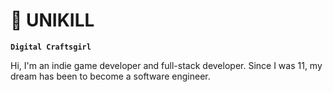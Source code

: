 # 🌠 UNIKILL

**`Digital Craftsgirl`**

Hi, I'm an indie game developer and full-stack developer. 
Since I was 11, my dream has been to become a software engineer.

<p align="left">
<a herf="https://usagif.com/wp-content/uploads/gif/outerspace-18.gif">
</a>
</p>
